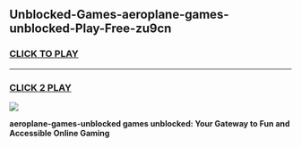 
## Unblocked-Games-aeroplane-games-unblocked-Play-Free-zu9cn
<h3>
<a href="https://premium76.site?title=aeroplane-games-unblocked&ref=18A1">CLICK TO PLAY</a></h3>
<hr>

<h3>
<a href="https://premium76.site?title=aeroplane-games-unblocked&ref=18A1">CLICK 2 PLAY</a>
  
</h3>

<a href="https://premium76.site?title=aeroplane-games-unblocked&ref=18A1"><img src="https://clearcache.store/games.png"></a>


**aeroplane-games-unblocked games unblocked: Your Gateway to Fun and Accessible Online Gaming**
